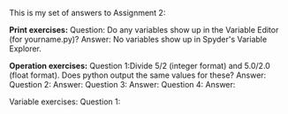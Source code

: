 This is my set of answers to Assignment 2:

**Print exercises:**
Question: Do any variables show up in the Variable Editor (for yourname.py)?
Answer: No variables show up in Spyder's Variable Explorer.

**Operation exercises:**
Question 1:Divide 5/2 (integer format) and 5.0/2.0 (float format). Does python output the same values for these?
Answer:
Question 2:
Answer:
Question 3:
Answer:
Question 4:
Answer:

Variable exercises:
Question 1: 
